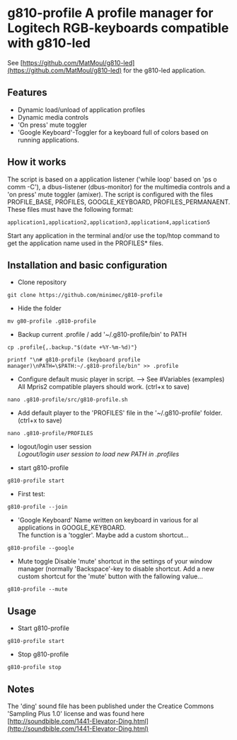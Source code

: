 
# g810-profile A profile manager for Logitech RGB-keyboards compatible with g810-led
See [https://github.com/MatMoul/g810-led](https://github.com/MatMoul/g810-led) for the g810-led application.


## Features
- Dynamic load/unload of application profiles
- Dynamic media controls
- 'On press' mute toggler
- 'Google Keyboard'-Toggler for a keyboard full of colors based on running applications.

## How it works
The script is based on a application listener ('while loop' based on 'ps o comm -C'), a dbus-listener (dbus-monitor) for the multimedia controls and a 'on press' mute toggler (amixer).
The script is configured with the files PROFILE_BASE, PROFILES, GOOGLE_KEYBOARD, PROFILES_PERMANAENT.
These files must have the following format:
```
application1,application2,application3,application4,application5
```
Start any application in the terminal and/or use the top/htop command to get the application name used in the PROFILES* files.


## Installation and basic configuration

- Clone repository
```
git clone https://github.com/minimec/g810-profile
```

- Hide the folder
```
mv g80-profile .g810-profile
```

- Backup current .profile / add '~/.g810-profile/bin' to PATH
```
cp .profile{,.backup."$(date +%Y-%m-%d)"}
```
```
printf "\n# g810-profile (keyboard profile manager)\nPATH=\$PATH:~/.g810-profile/bin" >> .profile
```



- Configure default music player in script. --> See #Variables (examples) All Mpris2 compatible players should work. (ctrl+x to save)
```
nano .g810-profile/src/g810-profile.sh
```

- Add default player to the 'PROFILES' file in the '~/.g810-profile' folder. (ctrl+x to save)
```
nano .g810-profile/PROFILES
```

- logout/login user session  
*Logout/login user session to load new PATH in .profiles*

- start g810-profile
```
g810-profile start
```

- First test:
```
g810-profile --join
```
- 'Google Keyboard' Name written on keyboard  in various for al applications in GOOGLE_KEYBOARD.  
The function is a 'toggler'. Maybe add a custom shortcut...
```
g810-profile --google
```
- Mute toggle
Disable 'mute' shortcut in the settings of your window manager (normally 'Backspace'-key to disable shortcut.
Add a new custom shortcut for the 'mute' button with the fallowing value...
```
g810-profile --mute
```
## Usage
- Start g810-profile
```
g810-profile start
```
- Stop g810-profile
```
g810-profile stop
```
## Notes
The 'ding' sound file has been published under the Creatice Commons 'Sampling Plus 1.0' license and was found here [http://soundbible.com/1441-Elevator-Ding.html](http://soundbible.com/1441-Elevator-Ding.html)
